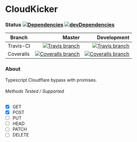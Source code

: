 # CloudKicker

### Status [![Dependencies](https://img.shields.io/david/jrjparks/cloudkicker.svg?style=flat-square)](https://david-dm.org/jrjparks/cloudkicker) [![devDependencies](https://img.shields.io/david/dev/jrjparks/cloudkicker.svg?style=flat-square)](https://david-dm.org/jrjparks/cloudkicker?type=dev)
| Branch | Master | Development |
| - | -: | -: |
| Travis-CI | [![Travis branch](https://img.shields.io/travis/jrjparks/cloudkicker/master.svg?style=flat-square)](https://travis-ci.org/jrjparks/cloudkicker) | [![Travis branch](https://img.shields.io/travis/jrjparks/cloudkicker/development.svg?style=flat-square)](https://travis-ci.org/jrjparks/cloudkicker) |
| Coveralls | [![Coveralls branch](https://img.shields.io/coveralls/jrjparks/cloudkicker/master.svg?style=flat-square)](https://coveralls.io/github/jrjparks/cloudkicker?branch=master) | [![Coveralls branch](https://img.shields.io/coveralls/jrjparks/cloudkicker/development.svg?style=flat-square)](https://coveralls.io/github/jrjparks/cloudkicker?branch=development) |

### About
Typescript Cloudflare bypass with promises.

###### Methods Tested / Supported
- [x] GET
- [x] POST
- [ ] PUT
- [ ] HEAD
- [ ] PATCH
- [ ] DELETE
